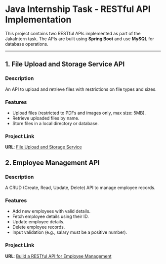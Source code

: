 # Java Internship Task - RESTful API Implementation

This project contains two RESTful APIs implemented as part of the JakaIntern task. The APIs are built using **Spring Boot** and use **MySQL** for database operations.

---


## 1. File Upload and Storage Service API

### Description
An API to upload and retrieve files with restrictions on file types and sizes.

### Features
- Upload files (restricted to PDFs and images only, max size: 5MB).
- Retrieve uploaded files by name.
- Store files in a local directory or database.

### Project Link
**URL**: [ File Upload and Storage Service](https://github.com/TilakDixit/SPCL-Java-Project-Tasks/tree/master/spclProject)


## 2. Employee Management API

### Description
A CRUD (Create, Read, Update, Delete) API to manage employee records.

### Features
- Add new employees with valid details.
- Fetch employee details using their ID.
- Update employee details.
- Delete employee records.
- Input validation (e.g., salary must be a positive number).

### Project Link
**URL**: [Build a RESTful API for Employee Management](https://github.com/TilakDixit/SPCL-Java-Project-Tasks/tree/master/spclProject2)



